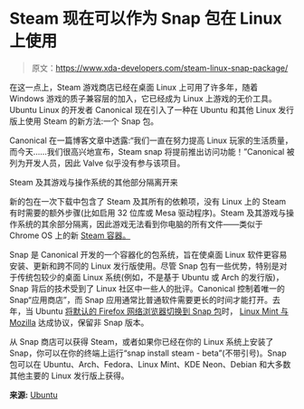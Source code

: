 # Steam 现在可以作为 Snap 包在 Linux 上使用

> 原文：<https://www.xda-developers.com/steam-linux-snap-package/>

在这一点上，Steam 游戏商店已经在桌面 Linux 上可用了许多年，随着 Windows 游戏的质子兼容层的加入，它已经成为 Linux 上游戏的无价工具。Ubuntu Linux 的开发者 Canonical 现在引入了一种在 Ubuntu 和其他 Linux 发行版上使用 Steam 的新方法:一个 Snap 包。

Canonical 在一篇博客文章中透露:“我们一直在努力提高 Linux 玩家的生活质量，而今天……我们很高兴地宣布，Steam snap 将提前推出访问功能！”Canonical 被列为开发人员，因此 Valve 似乎没有参与该项目。

Steam 及其游戏与操作系统的其他部分隔离开来

新的包在一次下载中包含了 Steam 及其所有的依赖项，没有 Linux 上的 Steam 有时需要的额外步骤(比如启用 32 位库或 Mesa 驱动程序)。Steam 及其游戏与操作系统的其余部分隔离，因此游戏无法看到你电脑的所有文件——类似于 Chrome OS 上的新 [Steam 容器。](https://www.xda-developers.com/chrome-os-steam-announcement/)

Snap 是 Canonical 开发的一个容器化的包系统，旨在使桌面 Linux 软件更容易安装、更新和跨不同的 Linux 发行版使用。尽管 Snap 包有一些优势，特别是对于传统包较少的桌面 Linux 系统(例如，不是基于 Ubuntu 或 Arch 的发行版)，Snap 背后的技术受到了 Linux 社区中一些人的批评。Canonical 控制着唯一的 Snap“应用商店”，而 Snap 应用通常比普通软件需要更长的时间才能打开。去年，当 Ubuntu [将默认的 Firefox 网络浏览器切换到 Snap 包](https://www.omgubuntu.co.uk/2021/09/ubuntu-makes-firefox-snap-default)时， [Linux Mint 与 Mozilla](https://www.xda-developers.com/linux-mint-firefox-deal/) 达成协议，保留非 Snap 版本。

从 Snap 商店可以获得 Steam，或者如果你已经在你的 Linux 系统上安装了 Snap，你可以在你的终端上运行“snap install steam - beta”(不带引号)。Snap 包可以在 Ubuntu、Arch、Fedora、Linux Mint、KDE Neon、Debian 和大多数其他主要的 Linux 发行版上获得。

**来源:** [Ubuntu](https://ubuntu.com//blog/level-up-linux-gaming-new-steam-snap)